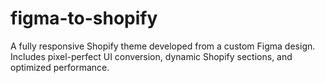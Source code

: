 # figma-to-shopify
A fully responsive Shopify theme developed from a custom Figma design.   Includes pixel-perfect UI conversion, dynamic Shopify sections, and optimized performance.
